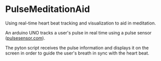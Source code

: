# PulseMeditationAid
Using real-time heart beat tracking and visualization to aid in meditation. 

An arduino UNO tracks a user's pulse in real time using a pulse sensor ([pulsesensor.com](https://pulsesensor.com/)). 

The pyton script receives the pulse information and displays it on the screen in order to guide the user's breath in sync with the heart beat.
